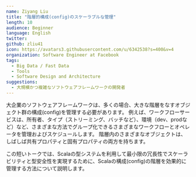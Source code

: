 ```yaml
---
name: Ziyang Liu
title: "階層的構成(config)のスケーラブルな管理"
length: 10
audience: Beginner
language: English
twitter: 
github: zliu41
icon: https://avatars3.githubusercontent.com/u/6342538?s=400&v=4
organization: Software Engineer at Facebook
tags:
  - Big Data / Fast Data
  - Tools
  - Software Design and Architecture
suggestions:
  - 大規模かつ複雑なソフトウェアフレームワークの開発者
---
```

大企業のソフトウェアフレームワークは、多くの場合、大きな階層をなすオブジェクト群の構成(config)を管理する必要があります。
例えば、ワークフローサービスは、所有者、タイプ（ストリーミング、バッチなど）、環境（dev、prodなど）など、さまざまな方法でグループ化できるさまざまなワークフローとオペレータを管理およびスケジュールします。
階層内のさまざまなオブジェクトは、しばしば共有プロパティと固有プロパティの両方を持ちます。

この短いトークでは、Scalaの型システムを利用して最小限の冗長性でスケーラビリティと型安全性を実現するために、Scalaの構成(config)の階層を効果的に管理する方法について説明します。
